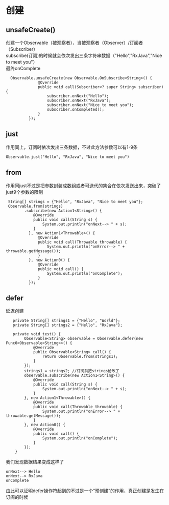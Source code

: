创建
===
unsafeCreate()
---
创建一个Observable（被观察者），当被观察者（Observer）/订阅者（Subscriber）</Br>
subscribe(订阅)的时候就会依次发出三条字符串数据（"Hello","RxJava","Nice to meet you"）</Br>
最终onComplete</Br>
```
  Observable.unsafeCreate(new Observable.OnSubscribe<String>() { 
              @Override 
              public void call(Subscriber<? super String> subscriber) { 
                  subscriber.onNext("Hello"); 
                  subscriber.onNext("RxJava");
                  subscriber.onNext("Nice to meet you"); 
                  subscriber.onCompleted(); 
              }
          });

```

just
---
作用同上，订阅时依次发出三条数据，不过此方法参数可以有1-9条
```
Observable.just("Hello", "RxJava", "Nice to meet you")
```

from
---
作用同just不过是把参数封装成数组或者可迭代的集合在依次发送出来，突破了just9个参数的限制
```
 String[] strings = {"Hello", "RxJava", "Nice to meet you"};
 Observable.from(strings) 
        .subscribe(new Action1<String>() {
            @Override 
            public void call(String s) {
                System.out.println("onNext--> " + s); 
            } 
          }, new Action1<Throwable>() {
              @Override 
              public void call(Throwable throwable) {
                  System.out.println("onError--> " + throwable.getMessage());
              } 
          }, new Action0() { 
              @Override
              public void call() { 
                  System.out.println("onComplete");
              } 
          });

```

defer
---
延迟创建
```
   private String[] strings1 = {"Hello", "World"};
   private String[] strings2 = {"Hello", "RxJava"};
   
   private void test() {
        Observable<String> observable = Observable.defer(new Func0<Observable<String>>() {
            @Override
            public Observable<String> call() {
                return Observable.from(strings1);
            }
        });
        strings1 = strings2; //订阅前把strings给改了 
        observable.subscribe(new Action1<String>() {
            @Override
            public void call(String s) {
                System.out.println("onNext--> " + s);
            }
        }, new Action1<Throwable>() {
            @Override
            public void call(Throwable throwable) {
                System.out.println("onError--> " + throwable.getMessage());
            }
        }, new Action0() {
            @Override
            public void call() {
                System.out.println("onComplete");
            }
        });
    }
```
我们发现数据结果变成这样了
```
onNext--> Hello
onNext--> RxJava
onComplete
```
由此可以证明defer操作符起到的不过是一个“预创建”的作用，真正创建是发生在订阅的时候

